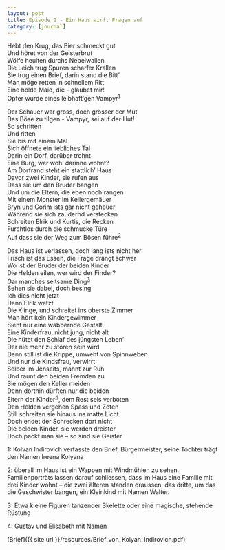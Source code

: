 ```yaml
---
layout: post
title: Episode 2 - Ein Haus wirft Fragen auf
category: [journal]
---
```


Hebt den Krug, das Bier schmeckt gut  
Und höret von der Geisterbrut  
Wölfe heulten durchs Nebelwallen  
Die Leich trug Spuren scharfer Krallen  
Sie trug einen Brief, darin stand die Bitt’  
Man möge retten in schnellem Ritt  
Eine holde Maid, die - glaubet mir!  
Opfer wurde eines leibhaft’gen Vampyr<sup>[1](#vamypr)</sup>  


Der Schauer war gross, doch grösser der Mut  
Das Böse zu tilgen - Vampyr, sei auf der Hut!  
So schritten  
Und ritten  
Sie bis mit einem Mal  
Sich öffnete ein liebliches Tal  
Darin ein Dorf, darüber trohnt  
Eine Burg, wer wohl darinne wohnt?  
Am Dorfrand steht ein stattlich’ Haus  
Davor zwei Kinder, sie rufen aus  
Dass sie um den Bruder bangen  
Und um die Eltern, die eben noch rangen  
Mit einem Monster im Kellergemäuer  
Bryn und Corim ists gar nicht geheuer  
Während sie sich zaudernd verstecken  
Schreiten Elrik und Kurtis, die Recken  
Furchtlos durch die schmucke Türe  
Auf dass sie der Weg zum Bösen führe<sup>[2](#haus)</sup>   


Das Haus ist verlassen, doch lang ists nicht her  
Frisch ist das Essen, die Frage drängt schwer  
Wo ist der Bruder der beiden Kinder  
Die Helden eilen, wer wird der Finder?  
Gar manches seltsame Ding<sup>[3](#ding)</sup>    
Sehen sie dabei, doch besing’  
Ich dies nicht jetzt  
Denn Elrik wetzt  
Die Klinge, und schreitet ins oberste Zimmer  
Man hört kein Kindergewimmer  
Sieht nur eine wabbernde Gestalt  
Eine Kinderfrau, nicht jung, nicht alt  
Die hütet den Schlaf des jüngsten Leben’  
Der nie mehr zu stören sein wird  
Denn still ist die Krippe, umweht von Spinnweben   
Und nur die Kindsfrau, verwirrt  
Selber im Jenseits, mahnt zur Ruh  
Und raunt den beiden Fremden zu  
Sie mögen den Keller meiden  
Denn dorthin dürften nur die beiden   
Eltern der Kinder<sup>[4](#kinder)</sup>, dem Rest seis verboten  
Den Helden vergehen Spass und Zoten  
Still schreiten sie hinaus ins matte Licht  
Doch endet der Schrecken dort nicht  
Die beiden Kinder, sie werden dreister  
Doch packt man sie – so sind sie Geister  

<a name="vampyr">1</a>: Kolvan Indirovich verfasste den Brief, Bürgermeister, seine Tochter trägt den Namen Ireena Kolyana 

<a name="haus">2</a>: überall im Haus ist ein Wappen mit Windmühlen zu sehen. Familienporträts lassen darauf schliessen, dass im Haus eine Familie mit drei Kinder wohnt – die zwei älteren standen draussen, das dritte, um das die Geschwister bangen, ein Kleinkind mit Namen Walter.

<a name="ding">3</a>:  Etwa kleine Figuren tanzender Skelette oder eine magische, stehende Rüstung


<a name="haus">4</a>: Gustav und Elisabeth mit Namen

[Brief]({{ site.url }}/resources/Brief_von_Kolyan_Indirovich.pdf)

<div class='embed-responsive' style='padding-bottom:140%'>
    <object data='{{ site.url }}/resources/Brief_von_Kolyan_Indirovich.pdf' type='application/pdf' width='100%' height='100%'></object>
</div>
